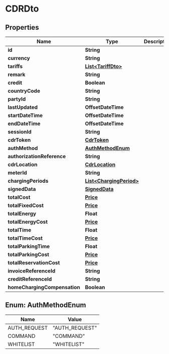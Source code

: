 

# CDRDto


## Properties

| Name | Type | Description | Notes |
|------------ | ------------- | ------------- | -------------|
|**id** | **String** |  |  |
|**currency** | **String** |  |  |
|**tariffs** | [**List&lt;TariffDto&gt;**](TariffDto.md) |  |  [optional] |
|**remark** | **String** |  |  [optional] |
|**credit** | **Boolean** |  |  [optional] |
|**countryCode** | **String** |  |  |
|**partyId** | **String** |  |  |
|**lastUpdated** | **OffsetDateTime** |  |  |
|**startDateTime** | **OffsetDateTime** |  |  |
|**endDateTime** | **OffsetDateTime** |  |  |
|**sessionId** | **String** |  |  [optional] |
|**cdrToken** | [**CdrToken**](CdrToken.md) |  |  |
|**authMethod** | [**AuthMethodEnum**](#AuthMethodEnum) |  |  |
|**authorizationReference** | **String** |  |  [optional] |
|**cdrLocation** | [**CdrLocation**](CdrLocation.md) |  |  |
|**meterId** | **String** |  |  [optional] |
|**chargingPeriods** | [**List&lt;ChargingPeriod&gt;**](ChargingPeriod.md) |  |  |
|**signedData** | [**SignedData**](SignedData.md) |  |  [optional] |
|**totalCost** | [**Price**](Price.md) |  |  |
|**totalFixedCost** | [**Price**](Price.md) |  |  [optional] |
|**totalEnergy** | **Float** |  |  |
|**totalEnergyCost** | [**Price**](Price.md) |  |  [optional] |
|**totalTime** | **Float** |  |  |
|**totalTimeCost** | [**Price**](Price.md) |  |  [optional] |
|**totalParkingTime** | **Float** |  |  [optional] |
|**totalParkingCost** | [**Price**](Price.md) |  |  [optional] |
|**totalReservationCost** | [**Price**](Price.md) |  |  [optional] |
|**invoiceReferenceId** | **String** |  |  [optional] |
|**creditReferenceId** | **String** |  |  [optional] |
|**homeChargingCompensation** | **Boolean** |  |  [optional] |



## Enum: AuthMethodEnum

| Name | Value |
|---- | -----|
| AUTH_REQUEST | &quot;AUTH_REQUEST&quot; |
| COMMAND | &quot;COMMAND&quot; |
| WHITELIST | &quot;WHITELIST&quot; |



